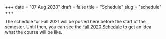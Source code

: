+++
date = "07 Aug 2020"
draft = false
title = "Schedule"
slug = "schedule"
+++


The schedule for Fall 2021 will be posted here before the start of the semester. Until then, you can see the [Fall 2020 Schedule](/f20/schedule) to get an idea what the course will be like.

